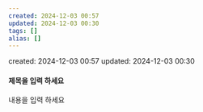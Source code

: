 ```yaml
---
created: 2024-12-03 00:57
updated: 2024-12-03 00:30
tags: []
alias: []
---
```


created: 2024-12-03 00:57
updated: 2024-12-03 00:30

#### 제목을 입력 하세요

내용을 입력 하세요